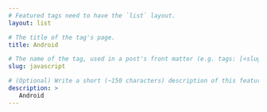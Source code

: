```yaml
---
# Featured tags need to have the `list` layout.
layout: list

# The title of the tag's page.
title: Android

# The name of the tag, used in a post's front matter (e.g. tags: [<slug>]).
slug: javascript

# (Optional) Write a short (~150 characters) description of this featured tag.
description: >
   Android
---
```

